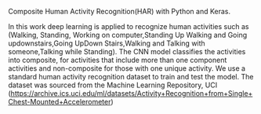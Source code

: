 Composite Human Activity Recognition(HAR) with Python and Keras.

In this work deep learning is applied to recognize human activities such as (Walking, Standing, Working on computer,Standing Up Walking 
and Going updownstairs,Going UpDown Stairs,Walking and Talking with someone,Talking while Standing). The CNN model 
classifies the activities into composite, for activities that include more than one component activities and non-composite for those 
with one unique activity. 
We use a standard human activity recognition dataset to train and test the model. The dataset was sourced from the Machine Learning Repository, UCI
(https://archive.ics.uci.edu/ml/datasets/Activity+Recognition+from+Single+Chest-Mounted+Accelerometer)
